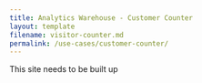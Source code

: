 ```yaml
---
title: Analytics Warehouse - Customer Counter
layout: template
filename: visitor-counter.md
permalink: /use-cases/customer-counter/
--- 
```


This site needs to be built up